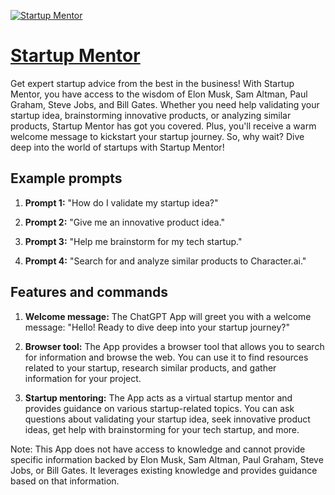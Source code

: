 [![Startup Mentor](https://files.oaiusercontent.com/file-XTxs9WJ4tm7a79HNv8AGFvqi?se=2123-10-16T23%3A43%3A03Z&sp=r&sv=2021-08-06&sr=b&rscc=max-age%3D31536000%2C%20immutable&rscd=attachment%3B%20filename%3D43f8f168-d1b3-4f96-b51d-2621a85db863.png&sig=ouTsAOtvu7yp%2BrDq2tPj2jRLIB/vfR1Yakgzz1QY2Xw%3D)](https://chat.openai.com/g/g-FirDmP6nD-startup-mentor)

# [Startup Mentor](https://chat.openai.com/g/g-FirDmP6nD-startup-mentor)

Get expert startup advice from the best in the business! With Startup Mentor, you have access to the wisdom of Elon Musk, Sam Altman, Paul Graham, Steve Jobs, and Bill Gates. Whether you need help validating your startup idea, brainstorming innovative products, or analyzing similar products, Startup Mentor has got you covered. Plus, you'll receive a warm welcome message to kickstart your startup journey. So, why wait? Dive deep into the world of startups with Startup Mentor!

## Example prompts

1. **Prompt 1:** "How do I validate my startup idea?"

2. **Prompt 2:** "Give me an innovative product idea."

3. **Prompt 3:** "Help me brainstorm for my tech startup."

4. **Prompt 4:** "Search for and analyze similar products to Character.ai."

## Features and commands

1. **Welcome message:** The ChatGPT App will greet you with a welcome message: "Hello! Ready to dive deep into your startup journey?"

2. **Browser tool:** The App provides a browser tool that allows you to search for information and browse the web. You can use it to find resources related to your startup, research similar products, and gather information for your project.

3. **Startup mentoring:** The App acts as a virtual startup mentor and provides guidance on various startup-related topics. You can ask questions about validating your startup idea, seek innovative product ideas, get help with brainstorming for your tech startup, and more.

Note: This App does not have access to knowledge and cannot provide specific information backed by Elon Musk, Sam Altman, Paul Graham, Steve Jobs, or Bill Gates. It leverages existing knowledge and provides guidance based on that information.